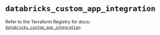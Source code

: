# `databricks_custom_app_integration`

Refer to the Terraform Registry for docs: [`databricks_custom_app_integration`](https://registry.terraform.io/providers/databricks/databricks/1.61.0/docs/resources/custom_app_integration).

